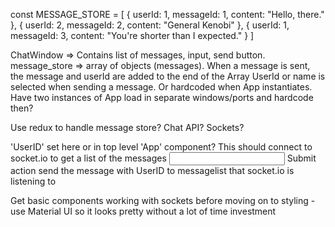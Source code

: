 const MESSAGE_STORE = [
    {
        userId: 1,
        messageId: 1,
        content: "Hello, there."
    },
    {
        userId: 2,
        messageId: 2,
        content: "General Kenobi"
    },
    {
        userId: 1,
        messageId: 3,
        content: "You're shorter than I expected."
    }
]

ChatWindow => Contains list of messages, input, send button.
message_store => array of objects (messages). When a message is sent, the message and userId are added to the end of the Array
UserId or name is selected when sending a message. Or hardcoded when App instantiates. Have two instances of App load in separate windows/ports and hardcode then?

Use redux to handle message store? Chat API? Sockets?


<ChatWindow> 'UserID' set here or in top level 'App' component?
    <MessageList /> This should connect to socket.io to get a list of the messages
    <Input /> Submit action send the message with UserID to messagelist that socket.io is listening to
<ChatWindow />

Get basic components working with sockets before moving on to styling - use Material UI so it looks pretty without a lot of time investment

